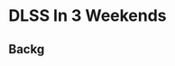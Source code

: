 # DLSS In 3 Weekends

## Backg


<!--stackedit_data:
eyJoaXN0b3J5IjpbMTkzNTQ0NzkxNSw4MzIyMTE2NywtMTQ2ND
U2OTAwNV19
-->